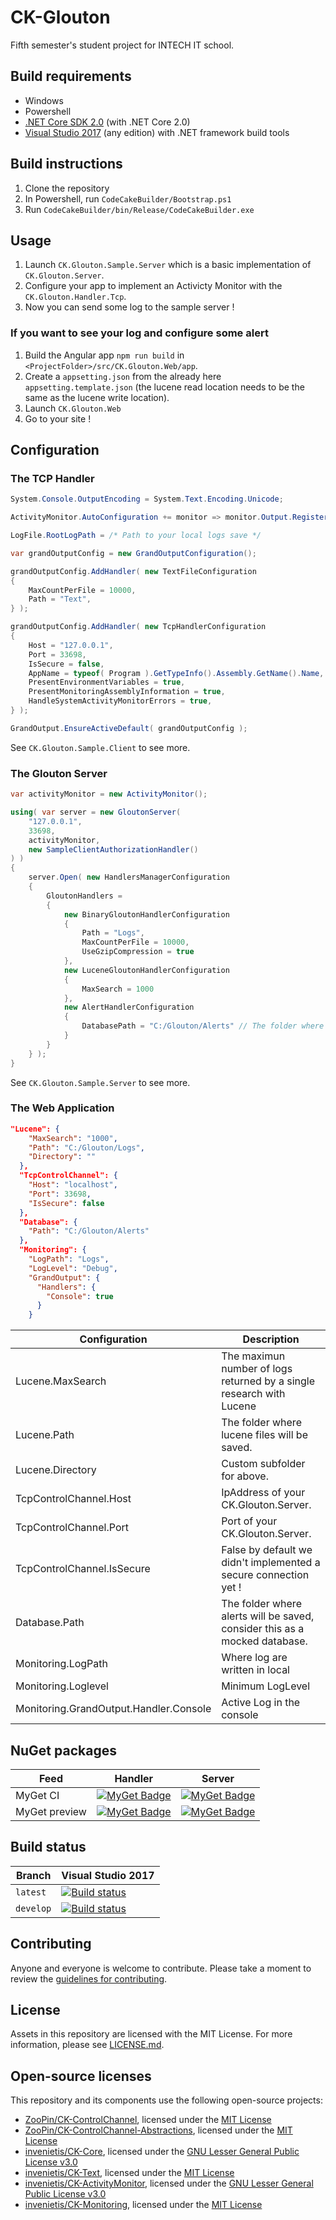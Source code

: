 # CK-Glouton

Fifth semester's student project for INTECH IT school.

## Build requirements

- Windows
- Powershell
- [.NET Core SDK 2.0](https://www.microsoft.com/net/download/core) (with .NET Core 2.0)
- [Visual Studio 2017](https://www.visualstudio.com/) (any edition) with .NET framework build tools

## Build instructions

1. Clone the repository
1. In Powershell, run `CodeCakeBuilder/Bootstrap.ps1`
1. Run `CodeCakeBuilder/bin/Release/CodeCakeBuilder.exe`

## Usage

1. Launch `CK.Glouton.Sample.Server` which is a basic implementation of `CK.Glouton.Server`.
1. Configure your app to implement an Activicty Monitor with the `CK.Glouton.Handler.Tcp`.
1. Now you can send some log to the sample server !

### If you want to see your log and configure some alert

1. Build the Angular app `npm run build` in `<ProjectFolder>/src/CK.Glouton.Web/app`.
1. Create a `appsetting.json` from the already here `appsetting.template.json` (the lucene read location needs to be the same as the lucene write location).
1. Launch `CK.Glouton.Web`
1. Go to your site !

## Configuration

### The TCP Handler

```csharp
System.Console.OutputEncoding = System.Text.Encoding.Unicode;

ActivityMonitor.AutoConfiguration += monitor => monitor.Output.RegisterClient( new ActivityMonitorConsoleClient() );

LogFile.RootLogPath = /* Path to your local logs save */

var grandOutputConfig = new GrandOutputConfiguration();

grandOutputConfig.AddHandler( new TextFileConfiguration
{
    MaxCountPerFile = 10000,
    Path = "Text",
} );

grandOutputConfig.AddHandler( new TcpHandlerConfiguration
{
    Host = "127.0.0.1",
    Port = 33698,
    IsSecure = false,
    AppName = typeof( Program ).GetTypeInfo().Assembly.GetName().Name,
    PresentEnvironmentVariables = true,
    PresentMonitoringAssemblyInformation = true,
    HandleSystemActivityMonitorErrors = true,
} );

GrandOutput.EnsureActiveDefault( grandOutputConfig );
```

See `CK.Glouton.Sample.Client` to see more.

### The Glouton Server

```csharp
var activityMonitor = new ActivityMonitor();

using( var server = new GloutonServer(
    "127.0.0.1",
    33698,
    activityMonitor,
    new SampleClientAuthorizationHandler()
) )
{
    server.Open( new HandlersManagerConfiguration
    {
        GloutonHandlers =
        {
            new BinaryGloutonHandlerConfiguration
            {
                Path = "Logs",
                MaxCountPerFile = 10000,
                UseGzipCompression = true
            },
            new LuceneGloutonHandlerConfiguration
            {
                MaxSearch = 1000
            },
            new AlertHandlerConfiguration
            {
                DatabasePath = "C:/Glouton/Alerts" // The folder where alerts will be saved, consider this as a mocked database.
            }
        }
    } );
}
```
See `CK.Glouton.Sample.Server` to see more.

### The Web Application

```json 
"Lucene": {
    "MaxSearch": "1000",
    "Path": "C:/Glouton/Logs",
    "Directory": ""
  },
  "TcpControlChannel": {
    "Host": "localhost",
    "Port": 33698,
    "IsSecure": false
  },
  "Database": {
    "Path": "C:/Glouton/Alerts"
  },
  "Monitoring": {
    "LogPath": "Logs",
    "LogLevel": "Debug",
    "GrandOutput": {
      "Handlers": {
        "Console": true
      }
    }
```

| Configuration | Description |
| ------------ | -------------|
|Lucene.MaxSearch | The maximun number of logs returned by a single research with Lucene |
|Lucene.Path | The folder where lucene files will be saved.
|Lucene.Directory | Custom subfolder for above.
|TcpControlChannel.Host | IpAddress of your CK.Glouton.Server. |
|TcpControlChannel.Port | Port of your CK.Glouton.Server. |
|TcpControlChannel.IsSecure| False by default we didn't implemented a secure connection yet !|
|Database.Path| The folder where alerts will be saved, consider this as a mocked database.|
|Monitoring.LogPath| Where log are written in local |
|Monitoring.Loglevel | Minimum LogLevel |
|Monitoring.GrandOutput.Handler.Console | Active Log in the console |

## NuGet packages

| Feed             | Handler | Server | 
| ---------------- | ------ | ------ | 
| MyGet CI    |[![MyGet Badge](https://buildstats.info/myget/glouton-ci/CK.Glouton.Handler.Tcp)](https://www.myget.org/feed/glouton-ci/package/nuget/CK.Glouton.Handler.Tcp) | [![MyGet Badge](https://buildstats.info/myget/glouton-ci/CK.Glouton.Server)](https://www.myget.org/feed/glouton-ci/package/nuget/CK.Glouton.Server)
| MyGet preview    |[![MyGet Badge](https://buildstats.info/myget/glouton-preview/CK.Glouton.Handler.Tcp)](https://www.myget.org/feed/glouton-preview/package/nuget/CK.Glouton.Handler.Tcp) | [![MyGet Badge](https://buildstats.info/myget/glouton-preview/CK.Glouton.Handler.Tcp)](https://www.myget.org/feed/glouton-preview/package/nuget/CK.Glouton.Handler.Tcp)

## Build status

| Branch   | Visual Studio 2017 |
| -------- | ------- |
| `latest` | [![Build status](https://ci.appveyor.com/api/projects/status/wfsk213d8ecvri62?svg=true)](https://ci.appveyor.com/project/ZooPin/ck-glouton) |
| `develop`  | [![Build status](https://ci.appveyor.com/api/projects/status/wfsk213d8ecvri62/branch/develop?svg=true)](https://ci.appveyor.com/project/ZooPin/ck-glouton/branch/develop) |

## Contributing

Anyone and everyone is welcome to contribute. Please take a moment to
review the [guidelines for contributing](CONTRIBUTING.md).

## License

Assets in this repository are licensed with the MIT License. For more information, please see [LICENSE.md](LICENSE.md).

## Open-source licenses

This repository and its components use the following open-source projects:

- [ZooPin/CK-ControlChannel](https://github.com/ZooPin/CK-ControlChannel-Tcp/), licensed under the [MIT License](https://github.com/ZooPin/CK-ControlChannel-Tcp/blob/master/LICENSE.md)
- [ZooPin/CK-ControlChannel-Abstractions](https://github.com/ZooPin/CK-ControlChannel-Abstractions), licensed under the [MIT License](https://github.com/invenietis/CK-ControlChannel-Abstractions/blob/master/LICENSE.md)
- [invenietis/CK-Core](https://github.com/invenietis/CK-Core), licensed under the [GNU Lesser General Public License v3.0](https://github.com/invenietis/CK-Core/blob/master/LICENSE)
- [invenietis/CK-Text](https://github.com/invenietis/CK-Text), licensed under the [MIT License](https://github.com/invenietis/CK-Text/blob/master/LICENSE)
- [invenietis/CK-ActivityMonitor](https://github.com/invenietis/CK-ActivityMonitor), licensed under the [GNU Lesser General Public License v3.0](https://github.com/invenietis/CK-ActivityMonitor/blob/master/LICENSE)
- [invenietis/CK-Monitoring](https://github.com/Invenietis/CK-Monitoring), licensed under the [MIT License](https://github.com/invenietis/CK-Monitoring/blob/master/LICENSE)